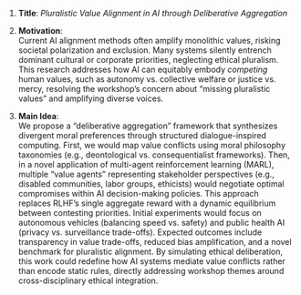 1. **Title**: *Pluralistic Value Alignment in AI through Deliberative Aggregation*

2. **Motivation**:  
Current AI alignment methods often amplify monolithic values, risking societal polarization and exclusion. Many systems silently entrench dominant cultural or corporate priorities, neglecting ethical pluralism. This research addresses how AI can equitably embody *competing* human values, such as autonomy vs. collective welfare or justice vs. mercy, resolving the workshop’s concern about “missing pluralistic values” and amplifying diverse voices.

3. **Main Idea**:  
We propose a “deliberative aggregation” framework that synthesizes divergent moral preferences through structured dialogue-inspired computing. First, we would map value conflicts using moral philosophy taxonomies (e.g., deontological vs. consequentialist frameworks). Then, in a novel application of multi-agent reinforcement learning (MARL), multiple “value agents” representing stakeholder perspectives (e.g., disabled communities, labor groups, ethicists) would negotiate optimal compromises within AI decision-making policies. This approach replaces RLHF’s single aggregate reward with a dynamic equilibrium between contesting priorities. Initial experiments would focus on autonomous vehicles (balancing speed vs. safety) and public health AI (privacy vs. surveillance trade-offs). Expected outcomes include transparency in value trade-offs, reduced bias amplification, and a novel benchmark for pluralistic alignment. By simulating ethical deliberation, this work could redefine how AI systems mediate value conflicts rather than encode static rules, directly addressing workshop themes around cross-disciplinary ethical integration.